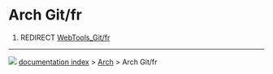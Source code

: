 # Arch Git/fr
1.  REDIRECT [WebTools_Git/fr](WebTools_Git/fr.md)



---
![](images/Button_right.svg) [documentation index](../README.md) > [Arch](Arch_Workbench.md) > Arch Git/fr
